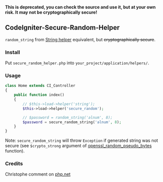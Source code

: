 **This is deprecated, you can check the source and use it, but at your own risk. It may not be cryptographically secure!**

## CodeIgniter-Secure-Random-Helper

`random_string` from [String helper](http://ellislab.com/codeigniter/user-guide/helpers/string_helper.html) equivalent, but <s>cryptographically secure</s>.

### Install

Put `secure_random_helper.php` into `your_project/application/helpers/`.

### Usage

```php
class Home extends CI_Controller
{
	public function index()
	{
		// $this->load->helper('string');
		$this->load->helper('secure_random');

		// $password = random_string('alnum', 8);
		$password = secure_random_string('alnum', 8);
	}	
}
```

Note: `secure_random_string` will throw `Exception` if generated string was not secure (see `$crypto_strong` argument of [openssl_random_pseudo_bytes](php.net/openssl_random_pseudo_bytes) function).


### Credits

Christophe comment on [php.net](http://php.net/manual/en/function.openssl-random-pseudo-bytes.php#104322)
